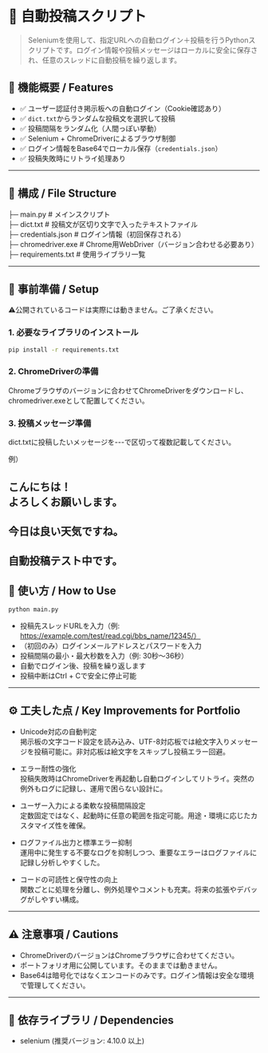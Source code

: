 # 📝 自動投稿スクリプト

> Seleniumを使用して、指定URLへの自動ログイン＋投稿を行うPythonスクリプトです。ログイン情報や投稿メッセージはローカルに安全に保存され、任意のスレッドに自動投稿を繰り返します。

## 🚀 機能概要 / Features

- ✅ ユーザー認証付き掲示板への自動ログイン（Cookie確認あり）
- ✅ `dict.txt`からランダムな投稿文を選択して投稿
- ✅ 投稿間隔をランダム化（人間っぽい挙動）
- ✅ Selenium + ChromeDriverによるブラウザ制御
- ✅ ログイン情報をBase64でローカル保存（`credentials.json`）
- ✅ 投稿失敗時にリトライ処理あり

---

## 📁 構成 / File Structure

├─ main.py # メインスクリプト  
├─ dict.txt # 投稿文が区切り文字で入ったテキストファイル  
├─ credentials.json # ログイン情報（初回保存される）  
├─ chromedriver.exe # Chrome用WebDriver（バージョン合わせる必要あり）  
├─ requirements.txt # 使用ライブラリ一覧  

---

## 🔧 事前準備 / Setup

⚠公開されているコードは実際には動きません。ご了承ください。

### 1. 必要なライブラリのインストール
```bash
pip install -r requirements.txt
```

### 2. ChromeDriverの準備

Chromeブラウザのバージョンに合わせてChromeDriverをダウンロードし、chromedriver.exeとして配置してください。

### 3. 投稿メッセージ準備

dict.txtに投稿したいメッセージを---で区切って複数記載してください。

例）

こんにちは！   
よろしくお願いします。  
---  
今日は良い天気ですね。  
---  
自動投稿テスト中です。
---

## 🚀 使い方 / How to Use

```bash
python main.py
```

- 投稿先スレッドURLを入力（例: https://example.com/test/read.cgi/bbs_name/12345/）  
- （初回のみ）ログインメールアドレスとパスワードを入力  
- 投稿間隔の最小・最大秒数を入力（例: 30秒〜36秒）  
- 自動でログイン後、投稿を繰り返します  
- 投稿中断はCtrl + Cで安全に停止可能  

---

## ⚙️ 工夫した点 / Key Improvements for Portfolio

- Unicode対応の自動判定  
  掲示板の文字コード設定を読み込み、UTF-8対応板では絵文字入りメッセージを投稿可能に。非対応板は絵文字をスキップし投稿エラー回避。

- エラー耐性の強化  
  投稿失敗時はChromeDriverを再起動し自動ログインしてリトライ。突然の例外もログに記録し、運用で困らない設計に。

- ユーザー入力による柔軟な投稿間隔設定  
  定数固定ではなく、起動時に任意の範囲を指定可能。用途・環境に応じたカスタマイズ性を確保。

- ログファイル出力と標準エラー抑制  
  運用中に発生する不要なログを抑制しつつ、重要なエラーはログファイルに記録し分析しやすくした。

- コードの可読性と保守性の向上  
  関数ごとに処理を分離し、例外処理やコメントも充実。将来の拡張やデバッグがしやすい構成。

---

## ⚠️ 注意事項 / Cautions

- ChromeDriverのバージョンはChromeブラウザに合わせてください。  
- ポートフォリオ用に公開しています。そのままでは動きません。
- Base64は暗号化ではなくエンコードのみです。ログイン情報は安全な環境で管理してください。

---

## 📄 依存ライブラリ / Dependencies

- selenium (推奨バージョン: 4.10.0 以上)  
